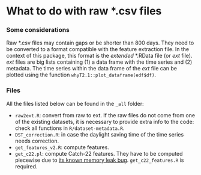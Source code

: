# What to do with raw *.csv files

### Some considerations

Raw *.csv files may contain gaps or be shorter than 800 days. They need to be converted to a format compatible with the feature extraction file. In the context of this package, this format is the _extended_ *.RData file (or _ext_ file). _ext_ files are big lists containing (1) a data frame with the time series and (2) metadata. The time series within the data frame of the _ext_ file can be plotted using the function ``whyT2.1::plot_dataframe(edf$df)``.

### Files

All the files listed below can be found in the ``_all`` folder:

* ``raw2ext.R``: convert from raw to ext. If the raw files do not come from one of the existing datasets, it is necessary to provide extra info to the code: check all functions in ``R/dataset-metadata.R``.
* ``DST_correction.R``: in case the daylight saving time of the time series needs correction.
* ``get_features_v2.R``: compute features.
* ``get_c22.pl``: compute Catch-22 features. They have to be computed piecewise due to [its known memory leak bug](https://github.com/chlubba/catch22/issues/4). ``get_c22_features.R`` is required.